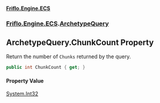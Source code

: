 #### [Friflo.Engine.ECS](index.md 'index')
### [Friflo.Engine.ECS](Friflo.Engine.ECS.md 'Friflo.Engine.ECS').[ArchetypeQuery](ArchetypeQuery.md 'Friflo.Engine.ECS.ArchetypeQuery')

## ArchetypeQuery.ChunkCount Property

Return the number of `Chunks` returned by the query.

```csharp
public int ChunkCount { get; }
```

#### Property Value
[System.Int32](https://docs.microsoft.com/en-us/dotnet/api/System.Int32 'System.Int32')